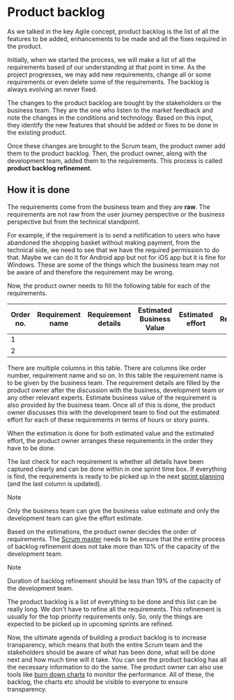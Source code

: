 # Product backlog

As we talked in the key Agile concept, product backlog is the list of all the features to be added, enhancements to be made and all the fixes required in the product.

Initially, when we started the process, we will make a list of all the requirements based of our understanding at that point in time. As the project progresses, we may add new requirements, change all or some requirements or even delete some of the requirements. The backlog is always evolving an never fixed.

The changes to the product backlog are bought by the stakeholders or the business team. They are the one who listen to the market feedback and note the changes in the conditions and technology. Based on this input, they identify the new features that should be added or fixes to be done in the existing product.

Once these changes are brought to the Scrum team, the product owner add them to the product backlog. Then, the product owner, along with the development team, added them to the requirements. This process is called **product backlog refinement**.

## How it is done

The requirements come from the business team and they are **raw**. The requirements are not raw from the user journey perspective or the business perspective but from the technical standpoint.

For example, if the requirement is to send a notification to users who have abandoned the shopping basket without making payment, from the technical side, we need to see that we have the required permission to do that. Maybe we can do it for Android app but not for iOS app but it is fine for Windows. These are some of the things which the business team may not be aware of and therefore the requirement may be wrong.

Now, the product owner needs to fill the following table for each of the requirements.

| Order no. | Requirement name | Requirement details | Estimated Business Value | Estimated effort | Ready? |
|-----------|------------------|---------------------|--------------------------|------------------|--------|
| 1         |                  |                     |                          |                  |        |
| 2         |                  |                     |                          |                  |        |

There are multiple columns in this table. There are columns like order number, requirement name and so on. In this table the requirement name is to be given by the business team. The requirement details are filled by the product owner after the discussion with the business, development team or any other relevant experts. Estimate business value of the requirement is also provided by the business team. Once all of this is done, the product owner discusses this with the development team to find out the estimated effort for each of these requirements in terms of hours or story points.

When the estimation is done for both estimated value and the estimated effort, the product owner arranges these requirements in the order they have to be done.

The last check for each requirement is whether all details have been captured clearly and can be done within in one sprint time box. If everything is find, the requirements is ready to be picked up in the next [sprint planning](../scrum/sprint-planning.md) (and the last column is updated).

>[!NOTE]
> Only the business team can give the business value estimate and only the development team can give the effort estimate.

Based on the estimations, the product owner decides the order of requirements. The [Scrum master](../scrum/scrum-master.md) needs to be ensure that the entire process of backlog refinement does not take more than 10% of the capacity of the development team.

>[!NOTE]
> Duration of backlog refinement should be less than 19% of the capacity of the development team.

The product backlog is a list of everything to be done and this list can be really long. We don't have to refine all the requirements. This refinement is usually for the top priority requirements only. So, only the things are expected to be picked up in upcoming sprints are refined.

Now, the ultimate agenda of building a product backlog is to increase transparency, which means that both the entire Scrum team and the stakeholders should be aware of what has been done, what will be done next and how much time will it take. You can see the product backlog has all the necessary information to do the same. The product owner can also use tools like [burn down charts](../agile/burnchart.md) to monitor the performance. All of these, the backlog, the charts etc should be visible to everyone to ensure transparency.

